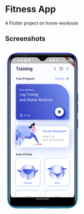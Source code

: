 # Fitness App

A Flutter project on home-workouts

## Screenshots
<img src="https://github.com/Perception12/Fitness-App/blob/main/assets/ss.png" width="240">


